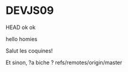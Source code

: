 # DEVJS09
 HEAD
ok ok 


hello homies

Salut les coquines!

Et sinon, ?a biche ?
refs/remotes/origin/master
